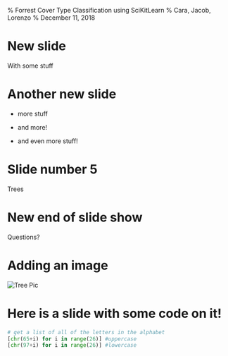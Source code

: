 % Forrest Cover Type Classification using SciKitLearn
% Cara, Jacob, Lorenzo
% December 11, 2018

# New slide

With some stuff

# Another new slide

- more stuff
- and more!

- and even more stuff!

# Slide number 5

Trees

# New end of slide show

Questions?

# Adding an image

![Tree Pic](http://www.mast-producing-trees.org/wp-content/uploads/2009/11/oak-hickory.jpg)


# Here is a slide with some code on it!
```python
# get a list of all of the letters in the alphabet 
[chr(65+i) for i in range(26)] #uppercase      
[chr(97+i) for i in range(26)] #lowercase
```